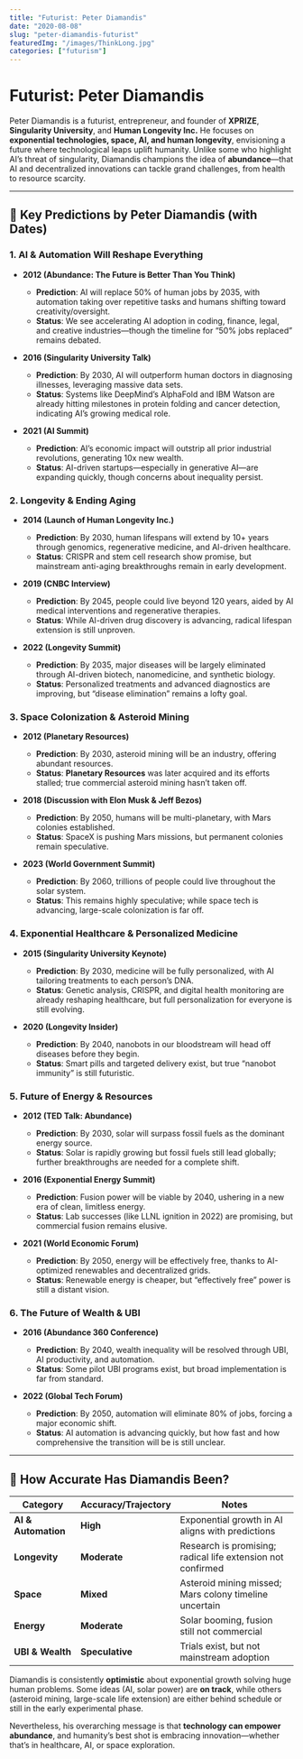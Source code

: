 ```yaml
---
title: "Futurist: Peter Diamandis"
date: "2020-08-08"
slug: "peter-diamandis-futurist"
featuredImg: "/images/ThinkLong.jpg"
categories: ["futurism"]
---
```


# Futurist: Peter Diamandis

Peter Diamandis is a futurist, entrepreneur, and founder of **XPRIZE**, **Singularity University**, and **Human Longevity Inc.** He focuses on **exponential technologies, space, AI, and human longevity**, envisioning a future where technological leaps uplift humanity. Unlike some who highlight AI’s threat of singularity, Diamandis champions the idea of **abundance**—that AI and decentralized innovations can tackle grand challenges, from health to resource scarcity.

---

## 🧠 Key Predictions by Peter Diamandis (with Dates)

### 1. AI & Automation Will Reshape Everything

- **2012 (Abundance: The Future is Better Than You Think)**  
  - **Prediction**: AI will replace 50% of human jobs by 2035, with automation taking over repetitive tasks and humans shifting toward creativity/oversight.  
  - **Status**: We see accelerating AI adoption in coding, finance, legal, and creative industries—though the timeline for “50% jobs replaced” remains debated.

- **2016 (Singularity University Talk)**  
  - **Prediction**: By 2030, AI will outperform human doctors in diagnosing illnesses, leveraging massive data sets.  
  - **Status**: Systems like DeepMind’s AlphaFold and IBM Watson are already hitting milestones in protein folding and cancer detection, indicating AI’s growing medical role.

- **2021 (AI Summit)**  
  - **Prediction**: AI’s economic impact will outstrip all prior industrial revolutions, generating 10x new wealth.  
  - **Status**: AI-driven startups—especially in generative AI—are expanding quickly, though concerns about inequality persist.

### 2. Longevity & Ending Aging

- **2014 (Launch of Human Longevity Inc.)**  
  - **Prediction**: By 2030, human lifespans will extend by 10+ years through genomics, regenerative medicine, and AI-driven healthcare.  
  - **Status**: CRISPR and stem cell research show promise, but mainstream anti-aging breakthroughs remain in early development.

- **2019 (CNBC Interview)**  
  - **Prediction**: By 2045, people could live beyond 120 years, aided by AI medical interventions and regenerative therapies.  
  - **Status**: While AI-driven drug discovery is advancing, radical lifespan extension is still unproven.

- **2022 (Longevity Summit)**  
  - **Prediction**: By 2035, major diseases will be largely eliminated through AI-driven biotech, nanomedicine, and synthetic biology.  
  - **Status**: Personalized treatments and advanced diagnostics are improving, but “disease elimination” remains a lofty goal.

### 3. Space Colonization & Asteroid Mining

- **2012 (Planetary Resources)**  
  - **Prediction**: By 2030, asteroid mining will be an industry, offering abundant resources.  
  - **Status**: **Planetary Resources** was later acquired and its efforts stalled; true commercial asteroid mining hasn’t taken off.

- **2018 (Discussion with Elon Musk & Jeff Bezos)**  
  - **Prediction**: By 2050, humans will be multi-planetary, with Mars colonies established.  
  - **Status**: SpaceX is pushing Mars missions, but permanent colonies remain speculative.

- **2023 (World Government Summit)**  
  - **Prediction**: By 2060, trillions of people could live throughout the solar system.  
  - **Status**: This remains highly speculative; while space tech is advancing, large-scale colonization is far off.

### 4. Exponential Healthcare & Personalized Medicine

- **2015 (Singularity University Keynote)**  
  - **Prediction**: By 2030, medicine will be fully personalized, with AI tailoring treatments to each person’s DNA.  
  - **Status**: Genetic analysis, CRISPR, and digital health monitoring are already reshaping healthcare, but full personalization for everyone is still evolving.

- **2020 (Longevity Insider)**  
  - **Prediction**: By 2040, nanobots in our bloodstream will head off diseases before they begin.  
  - **Status**: Smart pills and targeted delivery exist, but true “nanobot immunity” is still futuristic.

### 5. Future of Energy & Resources

- **2012 (TED Talk: Abundance)**  
  - **Prediction**: By 2030, solar will surpass fossil fuels as the dominant energy source.  
  - **Status**: Solar is rapidly growing but fossil fuels still lead globally; further breakthroughs are needed for a complete shift.

- **2016 (Exponential Energy Summit)**  
  - **Prediction**: Fusion power will be viable by 2040, ushering in a new era of clean, limitless energy.  
  - **Status**: Lab successes (like LLNL ignition in 2022) are promising, but commercial fusion remains elusive.

- **2021 (World Economic Forum)**  
  - **Prediction**: By 2050, energy will be effectively free, thanks to AI-optimized renewables and decentralized grids.  
  - **Status**: Renewable energy is cheaper, but “effectively free” power is still a distant vision.

### 6. The Future of Wealth & UBI

- **2016 (Abundance 360 Conference)**  
  - **Prediction**: By 2040, wealth inequality will be resolved through UBI, AI productivity, and automation.  
  - **Status**: Some pilot UBI programs exist, but broad implementation is far from standard.

- **2022 (Global Tech Forum)**  
  - **Prediction**: By 2050, automation will eliminate 80% of jobs, forcing a major economic shift.  
  - **Status**: AI automation is advancing quickly, but how fast and how comprehensive the transition will be is still unclear.

---

## 🔮 How Accurate Has Diamandis Been?

| Category           | Accuracy/Trajectory         | Notes                                            |
|--------------------|-----------------------------|--------------------------------------------------|
| **AI & Automation**| **High**                    | Exponential growth in AI aligns with predictions |
| **Longevity**      | **Moderate**                | Research is promising; radical life extension not confirmed |
| **Space**          | **Mixed**                   | Asteroid mining missed; Mars colony timeline uncertain |
| **Energy**         | **Moderate**                | Solar booming, fusion still not commercial       |
| **UBI & Wealth**   | **Speculative**             | Trials exist, but not mainstream adoption        |

Diamandis is consistently **optimistic** about exponential growth solving huge human problems. Some ideas (AI, solar power) are **on track**, while others (asteroid mining, large-scale life extension) are either behind schedule or still in the early experimental phase.

Nevertheless, his overarching message is that **technology can empower abundance**, and humanity’s best shot is embracing innovation—whether that’s in healthcare, AI, or space exploration.